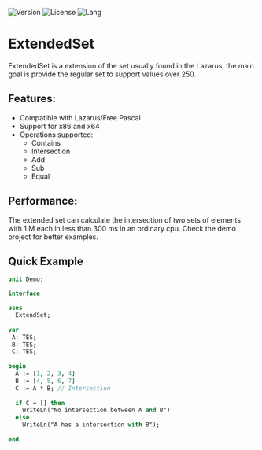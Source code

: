![Version](https://img.shields.io/badge/version-v1.0-yellow.svg)
![License](https://img.shields.io/github/license/renancostab/ExtendedSet.svg)
![Lang](https://img.shields.io/github/languages/top/renancostab/ExtendedSet.svg)

# ExtendedSet

ExtendedSet is a extension of the set usually found in the Lazarus, the main goal is provide the regular set to support values over 250.


## Features: ##

* Compatible with Lazarus/Free Pascal
* Support for x86 and x64
* Operations supported:
  - Contains
  - Intersection
  - Add
  - Sub
  - Equal

## Performance: ##

The extended set can calculate the intersection of two sets of elements with 1 M each in less than 300 ms in an ordinary cpu. Check the demo project for better examples.

## Quick Example ##

```Pascal
unit Demo;

interface

uses
  ExtendSet;
    
var
 A: TES;
 B: TES;
 C: TES;
 
begin
  A := [1, 2, 3, 4]
  B := [4, 5, 6, 7]
  C := A * B; // Intersection
  
  if C = [] then
    WriteLn("No intersection between A and B")
  else
    WriteLn("A has a intersection with B");
    
end.
